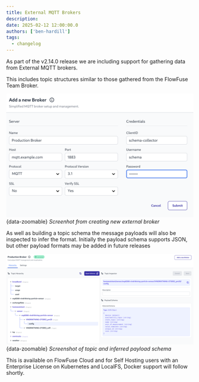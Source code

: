 ```yaml
---
title: External MQTT Brokers
description:
date: 2025-02-12 12:00:00.0
authors: ['ben-hardill']
tags:
  - changelog
---
```


As part of the v2.14.0 release we are including support for gathering data from External MQTT brokers.

This includes topic structures similar to those gathered from the FlowFuse Team Broker.

![Screenshot from creating new external broker](./images/new-external-broker.png){data-zoomable}
_Screenhot from creating new external broker_

As well as building a topic schema the message payloads will also be inspected to infer the format. Initially the payload schema supports JSON, but other payload formats may be added in future releases

![Screenshot of topic and inferred payload schema](./images/topic-and-payload-schema.png){data-zoomable}
_Screenshot of topic and inferred payload schema_

This is available on FlowFuse Cloud and for Self Hosting users with an Enterprise License on Kubernetes and LocalFS, Docker support will follow shortly.